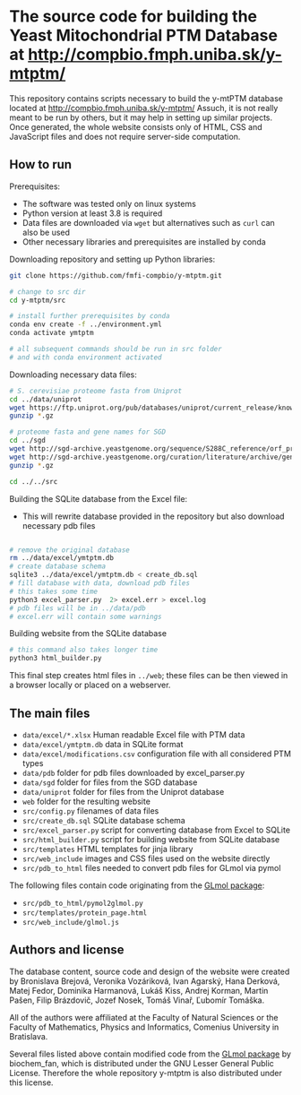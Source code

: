 # The source code for building the Yeast Mitochondrial PTM Database at http://compbio.fmph.uniba.sk/y-mtptm/

This repository contains scripts necessary to build the y-mtPTM database located at http://compbio.fmph.uniba.sk/y-mtptm/
Assuch, it is not really meant to be run by others, but it may help in setting up similar projects.
Once generated, the whole website consists only of HTML, CSS and JavaScript files and does not require server-side computation.

## How to run

Prerequisites:
* The software was tested only on linux systems
* Python version at least 3.8 is required
* Data files are downloaded via `wget` but alternatives such as `curl` can also be used
* Other necessary libraries and prerequisites are installed by conda

Downloading repository and setting up Python libraries:
```bash
git clone https://github.com/fmfi-compbio/y-mtptm.git

# change to src dir
cd y-mtptm/src

# install further prerequisites by conda
conda env create -f ../environment.yml
conda activate ymtptm

# all subsequent commands should be run in src folder
# and with conda environment activated
```

Downloading necessary data files:
```bash
# S. cerevisiae proteome fasta from Uniprot
cd ../data/uniprot
wget https://ftp.uniprot.org/pub/databases/uniprot/current_release/knowledgebase/reference_proteomes/Eukaryota/UP000002311/UP000002311_559292.fasta.gz
gunzip *.gz

# proteome fasta and gene names for SGD 
cd ../sgd
wget http://sgd-archive.yeastgenome.org/sequence/S288C_reference/orf_protein/archive/orf_trans_all_R64-3-1_20210421.fasta.gz
wget http://sgd-archive.yeastgenome.org/curation/literature/archive/gene_association.sgd.20210510.gaf.gz
gunzip *.gz

cd ../../src
```

Building the SQLite database from the Excel file:
* This will rewrite database provided in the repository but also download necessary pdb files
```bash

# remove the original database
rm ../data/excel/ymtptm.db
# create database schema
sqlite3 ../data/excel/ymtptm.db < create_db.sql
# fill database with data, download pdb files
# this takes some time
python3 excel_parser.py  2> excel.err > excel.log
# pdb files will be in ../data/pdb
# excel.err will contain some warnings
```

Building website from the SQLite database
```bash
# this command also takes longer time
python3 html_builder.py
```

This final step creates html files in `../web`; these files can be then viewed in a browser locally or placed on a webserver.


## The main files

* `data/excel/*.xlsx` Human readable Excel file with PTM data
* `data/excel/ymtptm.db` data in SQLite format
* `data/excel/modifications.csv` configuration file with all considered PTM types
* `data/pdb` folder for pdb files downloaded by excel_parser.py
* `data/sgd` folder for files from the SGD database
* `data/uniprot` folder for files from the Uniprot database
* `web` folder for the resulting website
* `src/config.py` filenames of data files
* `src/create_db.sql` SQLite database schema
* `src/excel_parser.py` script for converting database from Excel to SQLite
* `src/html_builder.py` script for building website from SQLite database
* `src/templates` HTML templates for jinja library
* `src/web_include` images and CSS files used on the website directly
* `src/pdb_to_html` files needed to convert pdb files for GLmol via pymol


The following files contain code originating from the [GLmol package](https://github.com/biochem-fan/GLmol):

* `src/pdb_to_html/pymol2glmol.py`
* `src/templates/protein_page.html`
* `src/web_include/glmol.js`

## Authors and license

The database content, source code and design of the website were created by Bronislava Brejová, Veronika Vozáriková, Ivan Agarský, Hana Derková, Matej Fedor, Dominika Harmanová, Lukáš Kiss, Andrej Korman, Martin Pašen, Filip Brázdovič, Jozef Nosek, Tomáš Vinař, Ľubomír Tomáška.

All of the authors were affiliated at the Faculty of Natural Sciences or the Faculty of Mathematics, Physics and Informatics, Comenius University in Bratislava.

Several files listed above contain modified code from the [GLmol package](https://github.com/biochem-fan/GLmol) by biochem_fan, which is distributed under the GNU Lesser General Public License. Therefore the whole repository y-mtptm is also distributed under this license. 